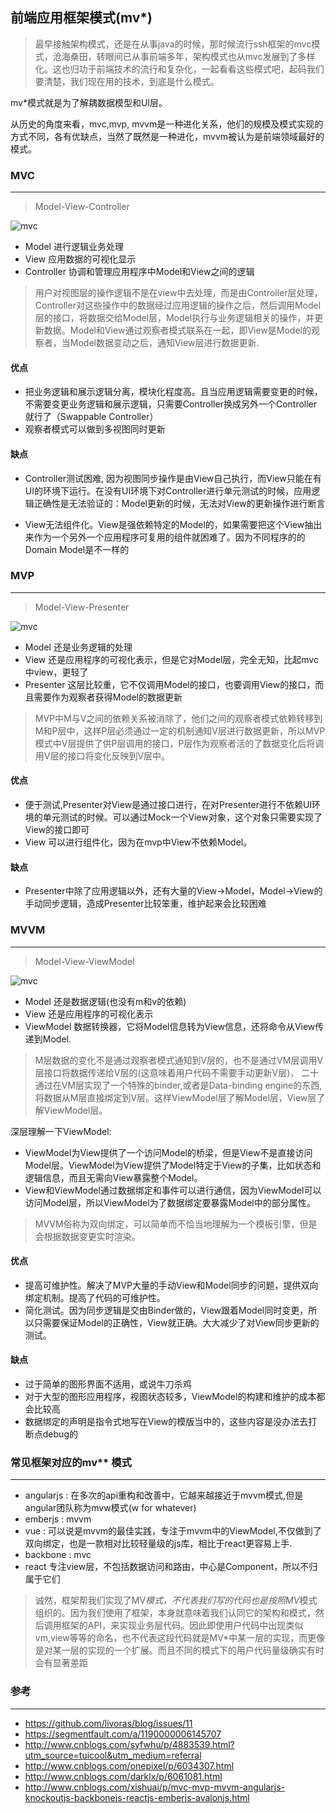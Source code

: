 ## 前端应用框架模式(mv*)

> 最早接触架构模式，还是在从事java的时候，那时候流行ssh框架的mvc模式，沧海桑田，转眼间已从事前端多年，架构模式也从mvc发展到了多样化。这也归功于前端技术的流行和复杂化，一起看看这些模式吧，起码我们要清楚，我们现在用的技术，到底是什么模式。

mv*模式就是为了解耦数据模型和UI层。

从历史的角度来看，mvc,mvp, mvvm是一种进化关系，他们的规模及模式实现的方式不同，各有优缺点，当然了既然是一种进化，mvvm被认为是前端领域最好的模式。

### MVC

---

> Model-View-Controller

![mvc](https://yulongge.github.io/images/mvc/mvc.png)

- Model 进行逻辑业务处理
- View 应用数据的可视化显示
- Controller 协调和管理应用程序中Model和View之间的逻辑

> 用户对视图层的操作逻辑不是在view中去处理，而是由Controller层处理，Controller对这些操作中的数据经过应用逻辑的操作之后，然后调用Model层的接口，将数据交给Model层，Model执行与业务逻辑相关的操作，并更新数据。Model和View通过观察者模式联系在一起，即View是Model的观察者，当Model数据变动之后，通知View层进行数据更新.

#### 优点

- 把业务逻辑和展示逻辑分离，模块化程度高。且当应用逻辑需要变更的时候，不需要变更业务逻辑和展示逻辑，只需要Controller换成另外一个Controller就行了（Swappable Controller）
- 观察者模式可以做到多视图同时更新


#### 缺点

- Controller测试困难, 因为视图同步操作是由View自己执行，而View只能在有UI的环境下运行。在没有UI环境下对Controller进行单元测试的时候，应用逻辑正确性是无法验证的：Model更新的时候，无法对View的更新操作进行断言

- View无法组件化。View是强依赖特定的Model的，如果需要把这个View抽出来作为一个另外一个应用程序可复用的组件就困难了。因为不同程序的的Domain Model是不一样的

### MVP

---

> Model-View-Presenter

![mvc](https://yulongge.github.io/images/mvc/mvp.png)

- Model 还是业务逻辑的处理
- View 还是应用程序的可视化表示，但是它对Model层，完全无知，比起mvc中view，更轻了
- Presenter 这层比较重，它不仅调用Model的接口，也要调用View的接口，而且需要作为观察者获得Model的数据更新

> MVP中M与V之间的依赖关系被消除了，他们之间的观察者模式依赖转移到M和P层中，这样P层必须通过一定的机制通知V层进行数据更新，所以MVP模式中V层提供了供P层调用的接口，P层作为观察者活的了数据变化后将调用V层的接口将变化反映到V层中。

#### 优点

- 便于测试,Presenter对View是通过接口进行，在对Presenter进行不依赖UI环境的单元测试的时候。可以通过Mock一个View对象，这个对象只需要实现了View的接口即可
- View 可以进行组件化，因为在mvp中View不依赖Model。

#### 缺点

- Presenter中除了应用逻辑以外，还有大量的View->Model，Model->View的手动同步逻辑，造成Presenter比较笨重，维护起来会比较困难

### MVVM

---

> Model-View-ViewModel

![mvc](https://yulongge.github.io/images/mvc/mvvm.png)

- Model 还是数据逻辑(也没有m和v的依赖) 
- View 还是应用程序的可视化表示
- ViewModel 数据转换器，它将Model信息转为View信息，还将命令从View传递到Model.

> M层数据的变化不是通过观察者模式通知到V层的，也不是通过VM层调用V层接口将数据传递给V层的(这意味着用户代码不需要手动更新V层)， 二十通过在VM层实现了一个特殊的binder,或者是Data-binding engine的东西,将数据从M层直接绑定到V层。这样ViewModel层了解Model层，View层了解ViewModel层。

深层理解一下ViewModel:

- ViewModel为View提供了一个访问Model的桥梁，但是View不是直接访问Model层。ViewModel为View提供了Model特定于View的子集，比如状态和逻辑信息，而且无需向View暴露整个Model。
- View和ViewModel通过数据绑定和事件可以进行通信，因为ViewModel可以访问Model层，所以ViewModel为了数据绑定要暴露Model中的部分属性。

> MVVM俗称为双向绑定，可以简单而不恰当地理解为一个模板引擎，但是会根据数据变更实时渲染。

#### 优点

- 提高可维护性。解决了MVP大量的手动View和Model同步的问题，提供双向绑定机制。提高了代码的可维护性。
- 简化测试。因为同步逻辑是交由Binder做的，View跟着Model同时变更，所以只需要保证Model的正确性，View就正确。大大减少了对View同步更新的测试。

#### 缺点

- 过于简单的图形界面不适用，或说牛刀杀鸡
- 对于大型的图形应用程序，视图状态较多，ViewModel的构建和维护的成本都会比较高
- 数据绑定的声明是指令式地写在View的模版当中的，这些内容是没办法去打断点debug的


### 常见框架对应的mv** 模式

---

- angularjs : 在多次的api重构和改善中，它越来越接近于mvvm模式,但是angular团队称为mvw模式(w for whatever)
- emberjs : mvvm
- vue : 可以说是mvvm的最佳实践，专注于mvvm中的ViewModel,不仅做到了双向绑定，也是一款相对比较轻量级的js库，相比于react更容易上手.
- backbone : mvc
- react 专注view层，不包括数据访问和路由，中心是Component，所以不归属于它们



> 诚然，框架帮我们实现了MV*模式，不代表我们写的代码也是按照MV*模式组织的。因为我们使用了框架，本身就意味着我们认同它的架构和模式，然后调用框架的API，来实现业务层代码。因此即使用户代码中出现类似vm,view等等的命名，也不代表这段代码就是MV*中某一层的实现，而更像是对某一层的实现的一个扩展。而且不同的模式下的用户代码量级确实有时会有显著差距


### 参考

---

- https://github.com/livoras/blog/issues/11
- https://segmentfault.com/a/1190000006145707
- http://www.cnblogs.com/syfwhu/p/4883539.html?utm_source=tuicool&utm_medium=referral
- http://www.cnblogs.com/onepixel/p/6034307.html
- http://www.cnblogs.com/darklx/p/6061081.html
- http://www.cnblogs.com/xishuai/p/mvc-mvp-mvvm-angularjs-knockoutjs-backbonejs-reactjs-emberjs-avalonjs.html
